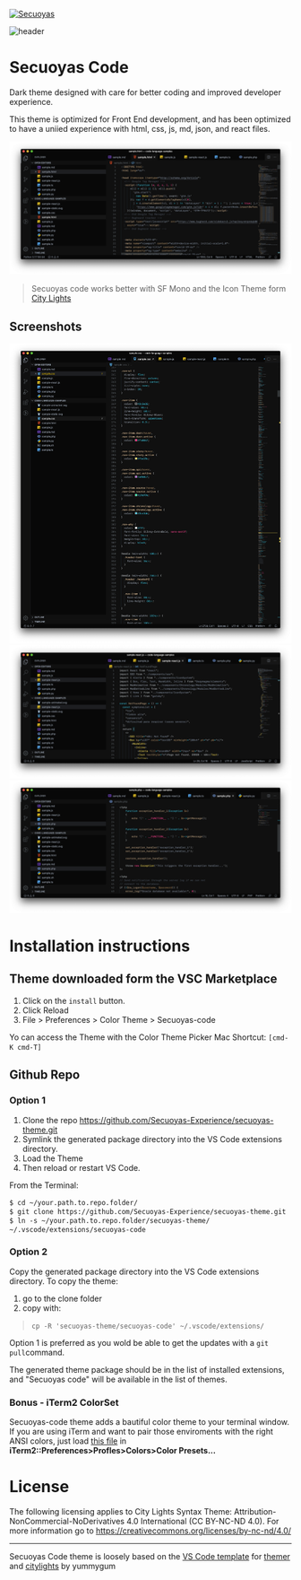 
<a href="https://secuoyas.com"><img src="https://brand.secuoyas.com/img/repository-hero.png" title="theme-repository-hero" alt="Secuoyas"></a>

![header](/assets/repository-hero.jpg)

# Secuoyas Code

Dark theme designed with care for better coding and improved developer experience.

This theme is optimized for Front End development, and has been optimized to have a uniied experience with html, css, js, md, json, and react files.

![screenshot-html](/assets/html.png)

> Secuoyas code works better with SF Mono and the Icon Theme form [City Lights](https://github.com/Yummygum/city-lights-icons-vsc)



## Screenshots
![screenshot-css](/assets/css.png)
![screenshot-react](/assets/react.png)
![screenshot-php](/assets/php.png)

# Installation instructions 

## Theme downloaded form the VSC Marketplace

1. Click on the `install` button.
2. Click Reload
3. File > Preferences > Color Theme > Secuoyas-code

Yo can access the Theme with the Color Theme Picker 
Mac Shortcut: `[cmd-K cmd-T]`


## Github Repo

### Option 1
1. Clone the repo https://github.com/Secuoyas-Experience/secuoyas-theme.git
2. Symlink the generated package directory into the VS Code extensions directory.
3. Load the Theme
4. Then reload or restart VS Code.

From the Terminal:
```
$ cd ~/your.path.to.repo.folder/
$ git clone https://github.com/Secuoyas-Experience/secuoyas-theme.git
$ ln -s ~/your.path.to.repo.folder/secuoyas-theme/ ~/.vscode/extensions/secuoyas-code
```

### Option 2
Copy the generated package directory into the VS Code extensions directory.
To copy the theme:

1. go to the clone folder
2. copy with:

> `cp -R 'secuoyas-theme/secuoyas-code' ~/.vscode/extensions/`

Option 1 is preferred as you wold be able to get the updates with a `git pull`command.


The generated theme package should be in the list of installed extensions, and "Secuoyas code" will be available in the list of themes.

### Bonus - iTerm2 ColorSet
Secuoyas-code theme adds a bautiful color theme to your terminal window. If you are using iTerm and want to pair those enviroments with the right ANSI colors, just load [this file](/assets/secuoyas-20.itermcolors) in **iTerm2::Preferences>Profles>Colors>Color Presets...**

# License
The following licensing applies to City Lights Syntax Theme: Attribution-NonCommercial-NoDerivatives 4.0 International (CC BY-NC-ND 4.0). For more information go to https://creativecommons.org/licenses/by-nc-nd/4.0/


---- 

Secuoyas Code theme is loosely based on the [VS Code template](https://github.com/mjswensen/themer/tree/master/cli/packages/themer-vscode) for [themer](https://github.com/mjswensen/themer) and [citylights](http://citylights.xyz/) by yummygum